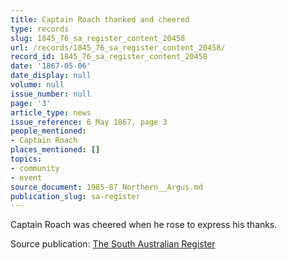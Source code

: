 ```yaml
---
title: Captain Roach thanked and cheered
type: records
slug: 1845_76_sa_register_content_20458
url: /records/1845_76_sa_register_content_20458/
record_id: 1845_76_sa_register_content_20458
date: '1867-05-06'
date_display: null
volume: null
issue_number: null
page: '3'
article_type: news
issue_reference: 6 May 1867, page 3
people_mentioned:
- Captain Roach
places_mentioned: []
topics:
- community
- event
source_document: 1985-87_Northern__Argus.md
publication_slug: sa-register
---
```


Captain Roach was cheered when he rose to express his thanks.

Source publication: [The South Australian Register](/publications/sa-register/)
